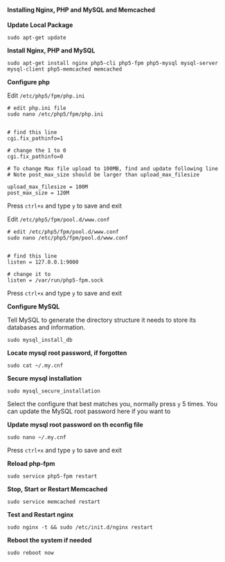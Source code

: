 #### Installing Nginx, PHP and MySQL and Memcached

**Update Local Package**

`sudo apt-get update`

**Install Nginx, PHP and MySQL**

`sudo apt-get install nginx php5-cli php5-fpm php5-mysql mysql-server mysql-client php5-memcached memcached`

**Configure php** 

Edit `/etc/php5/fpm/php.ini`


```
# edit php.ini file
sudo nano /etc/php5/fpm/php.ini


# find this line
cgi.fix_pathinfo=1

# change the 1 to 0
cgi.fix_pathinfo=0

# To change Max file upload to 100MB, find and update following line
# Note post_max_size should be larger than upload_max_filesize

upload_max_filesize = 100M
post_max_size = 120M

```

Press `ctrl+x` and type `y` to save and exit

Edit `/etc/php5/fpm/pool.d/www.conf`

```
# edit /etc/php5/fpm/pool.d/www.conf
sudo nano /etc/php5/fpm/pool.d/www.conf


# find this line
listen = 127.0.0.1:9000

# change it to
listen = /var/run/php5-fpm.sock
```

Press `ctrl+x` and type `y` to save and exit

**Configure MySQL**

Tell MySQL to generate the directory structure it needs to store its databases and information.

`sudo mysql_install_db`

**Locate mysql root password, if forgotten**

`sudo cat ~/.my.cnf`

**Secure mysql installation**

`sudo mysql_secure_installation`

Select the configure that best matches you, normally press `y` 5 times. You can update the MySQL root password here if you want to

**Update mysql root password on th econfig file**

`sudo nano ~/.my.cnf`


Press `ctrl+x` and type `y` to save and exit

**Reload php-fpm**

`sudo service php5-fpm restart`

**Stop, Start or Restart Memcached**

`sudo service memcached restart`

**Test and Restart nginx**

`sudo nginx -t && sudo /etc/init.d/nginx restart`

**Reboot the system if needed**

`sudo reboot now`
